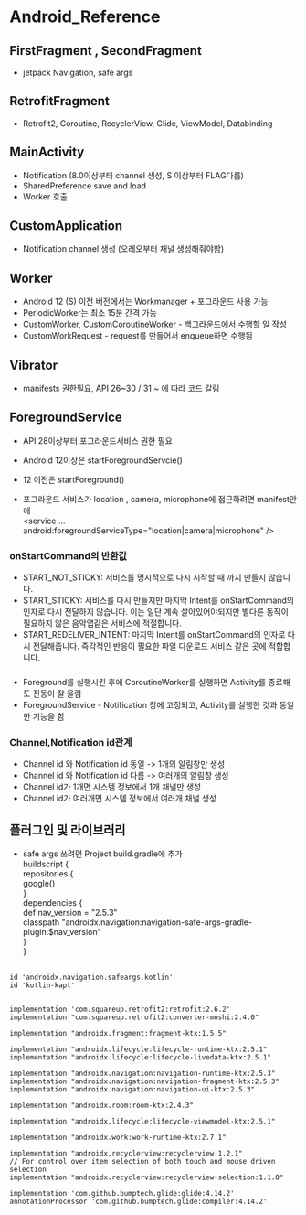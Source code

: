 # Android_Reference

## FirstFragment , SecondFragment
- jetpack Navigation, safe args

## RetrofitFragment
- Retrofit2, Coroutine, RecyclerView, Glide, ViewModel, Databinding

## MainActivity
- Notification (8.0이상부터 channel 생성, S 이상부터 FLAG다름) 
- SharedPreference save and load
- Worker 호출

## CustomApplication
- Notification channel 생성 (오레오부터 채널 생성해줘야함)

## Worker
- Android 12 (S) 이전 버전에서는 Workmanager + 포그라운드 사용 가능
- PeriodicWorker는 최소 15분 간격 가능
- CustomWorker, CustomCoroutineWorker - 백그라운드에서 수행할 일 작성
- CustomWorkRequest - request를 만들어서 enqueue하면 수행됨

## Vibrator
- manifests 권한필요, API 26~30 / 31 ~ 에 따라 코드 갈림

## ForegroundService
- API 28이상부터 포그라운드서비스 권한 필요   
- Android 12이상은 startForegroundServcie()   
- 12 이전은 startForeground()   

- 포그라운드 서비스가 location , camera, microphone에 접근하려면 manifest안에   
<service ...   
   android:foregroundServiceType="location|camera|microphone" />   
   
### onStartCommand의 반환값
- START_NOT_STICKY: 서비스를 명시적으로 다시 시작할 때 까지 만들지 않습니다.
- START_STICKY: 서비스를 다시 만들지만 마지막 Intent를 onStartCommand의 인자로 다시 전달하지 않습니다. 이는 일단 계속 살아있어야되지만 별다른 동작이 필요하지 않은 음악앱같은 서비스에 적절합니다.   
- START_REDELIVER_INTENT: 마지막 Intent를 onStartCommand의 인자로 다시 전달해줍니다. 즉각적인 반응이 필요한 파일 다운로드 서비스 같은 곳에 적합합니다.   

###
- Foreground를 실행시킨 후에 CoroutineWorker를 실행하면 Activity를 종료해도 진동이 잘 울림   
- ForegroundService - Notification 창에 고정되고, Activity를 실행한 것과 동일한 기능을 함   

### Channel,Notification id관계
- Channel id 와 Notification id 동일 -> 1개의 알림창만 생성
- Channel id 와 Notification id 다름 -> 여러개의 알림창 생성
- Channel id가 1개면 시스템 정보에서 1개 채널만 생성
- Channel id가 여러개면 시스템 정보에서 여러개 채널 생성

## 플러그인 및 라이브러리
- safe args 쓰려면 Project build.gradle에 추가   
buildscript {   
    repositories {   
        google()   
    }   
    dependencies {   
        def nav_version = "2.5.3"   
        classpath "androidx.navigation:navigation-safe-args-gradle-plugin:$nav_version"   
    }   
}   
##
    id 'androidx.navigation.safeargs.kotlin'
    id 'kotlin-kapt'


    implementation 'com.squareup.retrofit2:retrofit:2.6.2'
    implementation "com.squareup.retrofit2:converter-moshi:2.4.0"

    implementation "androidx.fragment:fragment-ktx:1.5.5"

    implementation "androidx.lifecycle:lifecycle-runtime-ktx:2.5.1"
    implementation "androidx.lifecycle:lifecycle-livedata-ktx:2.5.1"

    implementation "androidx.navigation:navigation-runtime-ktx:2.5.3"
    implementation "androidx.navigation:navigation-fragment-ktx:2.5.3"
    implementation "androidx.navigation:navigation-ui-ktx:2.5.3"

    implementation "androidx.room:room-ktx:2.4.3"

    implementation "androidx.lifecycle:lifecycle-viewmodel-ktx:2.5.1"

    implementation "androidx.work:work-runtime-ktx:2.7.1"

    implementation "androidx.recyclerview:recyclerview:1.2.1"
    // For control over item selection of both touch and mouse driven selection
    implementation "androidx.recyclerview:recyclerview-selection:1.1.0"

    implementation 'com.github.bumptech.glide:glide:4.14.2'
    annotationProcessor 'com.github.bumptech.glide:compiler:4.14.2'

